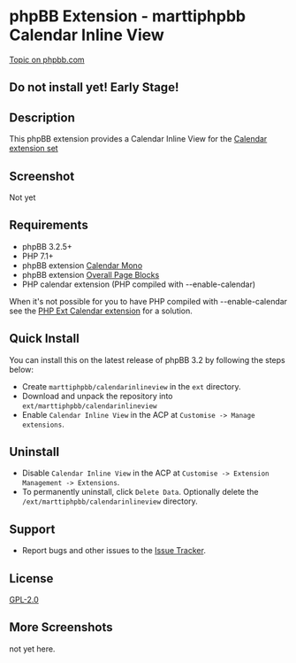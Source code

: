 # phpBB Extension - marttiphpbb Calendar Inline View

[Topic on phpbb.com](https://www.phpbb.com/community/viewtopic.php?f=456&t=)

## Do not install yet! Early Stage!

## Description

This phpBB extension provides a Calendar Inline View for the [Calendar extension set](https://github.com/marttiphpbb/phpbb-ext-calendarmono/blob/master/doc/calendar-set.md)

## Screenshot

Not yet

## Requirements

* phpBB 3.2.5+
* PHP 7.1+
* phpBB extension [Calendar Mono](https://github.com/marttiphpbb/phpbb-ext-calendarmono)
* phpBB extension [Overall Page Blocks](https://github.com/marttiphpbb/phpbb-ext-overallpageblocks)
* PHP calendar extension (PHP compiled with --enable-calendar)

When it's not possible for you to have PHP compiled with --enable-calendar see the [PHP Ext Calendar extension](https://github.com/marttiphpbb/phpbb-ext-phpextcalendar) for a solution.

## Quick Install

You can install this on the latest release of phpBB 3.2 by following the steps below:

* Create `marttiphpbb/calendarinlineview` in the `ext` directory.
* Download and unpack the repository into `ext/marttiphpbb/calendarinlineview`
* Enable `Calendar Inline View` in the ACP at `Customise -> Manage extensions`.

## Uninstall

* Disable `Calendar Inline View` in the ACP at `Customise -> Extension Management -> Extensions`.
* To permanently uninstall, click `Delete Data`. Optionally delete the `/ext/marttiphpbb/calendarinlineview` directory.

## Support

* Report bugs and other issues to the [Issue Tracker](https://github.com/marttiphpbb/phpbb-ext-calendarinlineview/issues).

## License

[GPL-2.0](license.txt)

## More Screenshots

not yet here.
